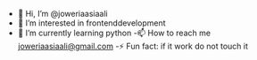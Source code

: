 - 👋 Hi, I’m @joweriaasiaali
- 👀 I’m interested in frontenddevelopment
- 🌱 I’m currently learning python
-📫 How to reach me joweriaasiaali@gmail.com
-⚡ Fun fact: if it work do not touch it

<!---
joweriaasiaali/joweriaasiaali is a ✨ special ✨ repository because its `README.md` (this file) appears on your GitHub profile.
You can click the Preview link to take a look at your changes.
--->
